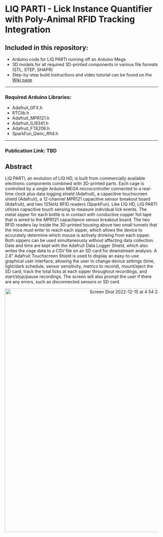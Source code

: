 # LIQ PARTI - Lick Instance Quantifier with Poly-Animal RFID Tracking Integration 

## Included in this repository:
  - Arduino code for LIQ PARTI running off an Arduino Mega
  - 3D models for all required 3D-printed components in various file formats (STL, STEP, SHAPR)
  - Step-by-step build instructions and video tutorial can be found on the [Wiki page](https://github.com/nickpetersen93/LIQ_PARTI/wiki/LIQ-PARTI-%E2%80%90-Step-by-Step-Tutorial "LIQ PARTI - Step-by-Step Tutorial")

------------------------------------------------------------------

### Required Arduino Libraries:
  - Adafruit_GFX.h
  - RTClib.h
  - Adafruit_MPR121.h
  - Adafruit_ILI9341.h
  - Adafruit_FT6206.h
  - SparkFun_Qwiic_Rfid.h
  
------------------------------------------------------------------

### Publication Link: TBD


## Abstract

LIQ PARTI, an evolution of LIQ HD, is built from commercially available electronic components combined with 3D-printed parts. Each cage is controlled by a single Arduino MEGA microcontroller connected to a real-time clock plus data logging shield (Adafruit), a capacitive touchscreen shield (Adafruit), a 12-channel MPR121 capacitive sensor breakout board (Adafruit), and two 125kHz RFID readers (SparkFun). Like LIQ HD, LIQ PARTI utilizes capacitive touch sensing to measure individual lick events. The metal sipper for each bottle is in contact with conductive copper foil tape that is wired to the MPR121 capacitance sensor breakout board. The two RFID readers lay inside the 3D-printed housing above two small tunnels that the mice must enter to reach each sipper, which allows the device to accurately determine which mouse is actively drinking from each sipper. Both sippers can be used simultaneously without affecting data collection. Date and time are kept with the Adafruit Data Logger Shield, which also writes the cage data to a CSV file on an SD card for downstream analysis. A 2.8” Adafruit Touchscreen Shield is used to display an easy-to-use graphical user interface, allowing the user to change device settings (time, light/dark schedule, sensor sensitivity, metrics to record), mount/eject the SD card, track the total licks at each sipper throughout recordings, and start/stop/pause recordings. The screen will also prompt the user if there are any errors, such as disconnected sensors or SD card.


<p align="center">
<img width="800" alt="Screen Shot 2022-12-15 at 4 54 24 PM" src="https://github.com/nickpetersen93/LIQ_PARTI/assets/86747820/ac5190c5-3204-40c8-a3d3-297990e5020e">
</p>
